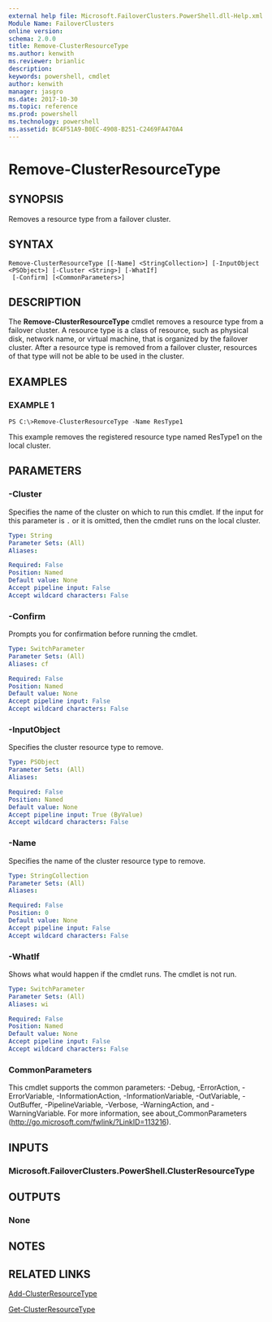 ```yaml
---
external help file: Microsoft.FailoverClusters.PowerShell.dll-Help.xml
Module Name: FailoverClusters
online version: 
schema: 2.0.0
title: Remove-ClusterResourceType
ms.author: kenwith
ms.reviewer: brianlic
description: 
keywords: powershell, cmdlet
author: kenwith
manager: jasgro
ms.date: 2017-10-30
ms.topic: reference
ms.prod: powershell
ms.technology: powershell
ms.assetid: BC4F51A9-B0EC-4908-B251-C2469FA470A4
---
```


# Remove-ClusterResourceType

## SYNOPSIS
Removes a resource type from a failover cluster.

## SYNTAX

```
Remove-ClusterResourceType [[-Name] <StringCollection>] [-InputObject <PSObject>] [-Cluster <String>] [-WhatIf]
 [-Confirm] [<CommonParameters>]
```

## DESCRIPTION
The **Remove-ClusterResourceType** cmdlet removes a resource type from a failover cluster.
A resource type is a class of resource, such as physical disk, network name, or virtual machine, that is organized by the failover cluster.
After a resource type is removed from a failover cluster, resources of that type will not be able to be used in the cluster.

## EXAMPLES

### EXAMPLE 1
```
PS C:\>Remove-ClusterResourceType -Name ResType1
```

This example removes the registered resource type named ResType1 on the local cluster.

## PARAMETERS

### -Cluster
Specifies the name of the cluster on which to run this cmdlet.
If the input for this parameter is `.` or it is omitted, then the cmdlet runs on the local cluster.

```yaml
Type: String
Parameter Sets: (All)
Aliases: 

Required: False
Position: Named
Default value: None
Accept pipeline input: False
Accept wildcard characters: False
```

### -Confirm
Prompts you for confirmation before running the cmdlet.

```yaml
Type: SwitchParameter
Parameter Sets: (All)
Aliases: cf

Required: False
Position: Named
Default value: None
Accept pipeline input: False
Accept wildcard characters: False
```

### -InputObject
Specifies the cluster resource type to remove.

```yaml
Type: PSObject
Parameter Sets: (All)
Aliases: 

Required: False
Position: Named
Default value: None
Accept pipeline input: True (ByValue)
Accept wildcard characters: False
```

### -Name
Specifies the name of the cluster resource type to remove.

```yaml
Type: StringCollection
Parameter Sets: (All)
Aliases: 

Required: False
Position: 0
Default value: None
Accept pipeline input: False
Accept wildcard characters: False
```

### -WhatIf
Shows what would happen if the cmdlet runs. The cmdlet is not run.

```yaml
Type: SwitchParameter
Parameter Sets: (All)
Aliases: wi

Required: False
Position: Named
Default value: None
Accept pipeline input: False
Accept wildcard characters: False
```

### CommonParameters
This cmdlet supports the common parameters: -Debug, -ErrorAction, -ErrorVariable, -InformationAction, -InformationVariable, -OutVariable, -OutBuffer, -PipelineVariable, -Verbose, -WarningAction, and -WarningVariable. For more information, see about_CommonParameters (http://go.microsoft.com/fwlink/?LinkID=113216).

## INPUTS

### Microsoft.FailoverClusters.PowerShell.ClusterResourceType

## OUTPUTS

### None

## NOTES

## RELATED LINKS

[Add-ClusterResourceType](./Add-ClusterResourceType.md)

[Get-ClusterResourceType](./Get-ClusterResourceType.md)
